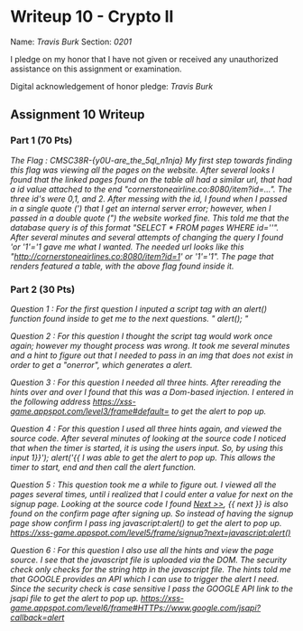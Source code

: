 Writeup 10 - Crypto II
=====

Name: *Travis Burk*
Section: *0201*

I pledge on my honor that I have not given or received any unauthorized assistance on this assignment or examination.

Digital acknowledgement of honor pledge: *Travis Burk*

## Assignment 10 Writeup

### Part 1 (70 Pts)
*The Flag : CMSC38R-{y0U-are_the_5ql_n1nja}*
*My first step towards finding this flag was viewing all the pages on the website. After several looks I found that the linked pages found on the table all had a similar url, that had a id value attached to the end "cornerstoneairline.co:8080/item?id=...". The three id's were 0,1, and 2. After messing with the id, I found when I passed in a single quote (') that I get an internal server error; however, when I passed in a double quote (") the website worked fine. This told me that the database query is of this format "SELECT * FROM pages WHERE id=''". After several minutes and several attempts of changing the query I found 'or '1'='1 gave me what I wanted. The needed url looks like this "http://cornerstoneairlines.co:8080/item?id=1' or '1'='1". The page that renders featured a table, with the above flag found inside it.*


### Part 2 (30 Pts)
*Question 1 : For the first question I inputed a script tag with an alert() function found inside to get me to the next questions. 
"<scipt> alert(); </script>"*

*Question 2 : For this question I thought the script tag would work once again; however my thought process was wrong. It took me several minutes and a hint to figure out that I needed to pass in an img that does not exist in order to get a "onerror", which generates a alert.*

*Question 3 : For this question I needed all three hints. After rereading the hints over and over I found that this was a Dom-based injection. I entered in the following address https://xss-game.appspot.com/level3/frame#default= to get the alert to pop up.*

*Question 4 : For this question I used all three hints again, and viewed the source code. After several minutes of looking at the source code I noticed that when the timer is started, it is using the users input. So, by using this input 1}}'); alert('{{ I was able to get the alert to pop up. This allows the timer to start, end and then call the alert function.*

*Question 5 : This question took me a while to figure out. I viewed all the pages several times, until i realized that I could enter a value for next on the signup page. Looking at the source code I found <a href="{{ next }}">Next >></a>, {{ next }} is also found on the confirm page after signing up. So instead of having the signup page show confirm I pass ing javascript:alert() to get the alert to pop up. https://xss-game.appspot.com/level5/frame/signup?next=javascript:alert()*

*Question 6 : For this question I also use all the hints and view the page source. I see that the javascript file is uploaded via the DOM. The security check only checks for the string http in the javascript file. The hints told me that GOOGLE provides an API which I can use to trigger the alert I need. Since the security check is case sensitive I pass the GOOGLE API link to the jsapi file to get the alert to pop up.  https://xss-game.appspot.com/level6/frame#HTTPs://www.google.com/jsapi?callback=alert*